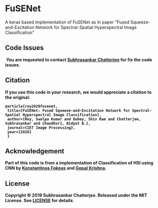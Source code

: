 # FuSENet
A keras based implementation of FuSENet as in paper "Fused Squeeze-and-Excitation Network for Spectral-Spatial Hyperspectral Image Classification"


## Code Issues

<strong><span class="color-blue"></span><sup><img style="display:inline"
                      src="https://josaa.nic.in/webinfocms/Images/newicon.gif" alt="" /></sup> <span class="newNews"> You are requested to contact <a href="mailto:subhrasankar.chatterjee000@gmail.com" target="_blank" rel="noopener">Subhrasankar Chatterjee</a> for fix the code issues.<strong>
    

## Citation

If you use this code in your research, we would appreciate a citation to the original:

    @article{roy2020fusenet,
     title={FuSENet: Fused Squeeze-and-Excitation Network for Spectral-Spatial Hyperspectral Image Classification},
     author={Roy, Swalpa Kumar and Dubey, Shiv Ram and Chatterjee, Subhrasankar and Chaudhuri, Bidyut B.},
     journal={IET Image Processing},
     year={2020}
     }

## Acknowledgement

Part of this code is from a implementation of Classification of HSI using CNN by [Konstantinos Fokeas](https://github.com/KonstantinosF/Classification-of-Hyperspectral-Image) and [Gopal Krishna](https://github.com/gokriznastic/HybridSN).

## License

Copyright © 2019 Subhrasankar Chatterjee. Released under the MIT License. See [LICENSE](LICENSE) for details.
